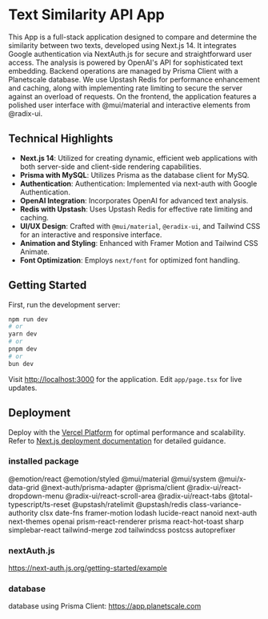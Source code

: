 # Text Similarity API App
This App is a full-stack application designed to compare and determine the similarity between two texts, developed using Next.js 14. It integrates Google authentication via NextAuth.js for secure and straightforward user access. The analysis is powered by OpenAI's API for sophisticated text embedding. Backend operations are managed by Prisma Client with a Planetscale database. We use Upstash Redis for performance enhancement and caching, along with implementing rate limiting to secure the server against an overload of requests. On the frontend, the application features a polished user interface with @mui/material and interactive elements from @radix-ui. 

## Technical Highlights

- **Next.js 14**: Utilized for creating dynamic, efficient web applications with both server-side and client-side rendering capabilities.
- **Prisma with MySQL**: Utilizes Prisma as the database client for MySQ.
- **Authentication**: Authentication: Implemented via next-auth with Google Authentication.
- **OpenAI Integration**: Incorporates OpenAI for advanced text analysis.
- **Redis with Upstash**: Uses Upstash Redis for effective rate limiting and caching.
- **UI/UX Design**: Crafted with `@mui/material`, `@eradix-ui`, and Tailwind CSS for an interactive and responsive interface.
- **Animation and Styling**: Enhanced with Framer Motion and Tailwind CSS Animate.
- **Font Optimization**: Employs `next/font` for optimized font handling.

## Getting Started

First, run the development server:

```bash
npm run dev
# or
yarn dev
# or
pnpm dev
# or
bun dev
```
Visit [http://localhost:3000](http://localhost:3000) for the application. Edit `app/page.tsx` for live updates.

## Deployment

Deploy with the [Vercel Platform](https://vercel.com/new) for optimal performance and scalability. Refer to [Next.js deployment documentation](https://nextjs.org/docs/deployment) for detailed guidance.



### installed package
@emotion/react @emotion/styled @mui/material @mui/system @mui/x-data-grid @next-auth/prisma-adapter @prisma/client @radix-ui/react-dropdown-menu @radix-ui/react-scroll-area @radix-ui/react-tabs @total-typescript/ts-reset @upstash/ratelimit @upstash/redis class-variance-authority clsx date-fns framer-motion lodash lucide-react nanoid next-auth next-themes openai prism-react-renderer prisma react-hot-toast sharp simplebar-react tailwind-merge zod tailwindcss postcss autoprefixer


### nextAuth.js
https://next-auth.js.org/getting-started/example 

### database

database using Prisma Client: https://app.planetscale.com
